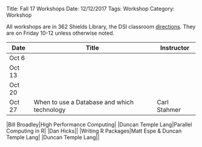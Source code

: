 Title: Fall 17 Workshops
Date: 12/12/2017
Tags: Workshop
Category: Workshop

All workshops are in 362 Shields Library, the DSI classroom [directions](http://dsi.ucdavis.edu/directions.html).
They are on Friday 10-12 unless otherwise noted.

|Date|Title|Instructor|
|----|----|----|
|Oct 6|||
|Oct 13||
|Oct 20||
|Oct 27|When to use a Database and which technology|Carl Stahmer|

|Bill Broadley|High Performance Computing|
|Duncan Temple Lang|Parallel Computing in R|
|Dan Hicks||
|Writing R Packages|Matt Espe & Duncan Temple Lang|
|Duncan Temple Lang||

<!--
Carl 1 (DB[csv,relational,nosql,graph])  October 27th 9 - 12
Bill 2
Duncan  4  (parallel, Web, Web Scraping, Regular Expressions & Cleaning Data)
Dan Hicks 5 (scopus, API - wants to do ggplot or dplyr)
Matt 6 - R packages.
Adam  - git intermediate branching, conflicts, detached head, workflow?

-->
